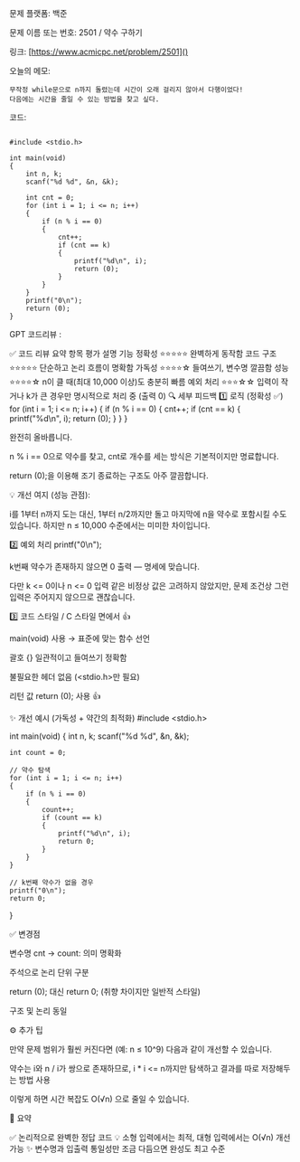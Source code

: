문제 플랫폼: 백준

문제 이름 또는 번호: 2501 / 약수 구하기

링크: [https://www.acmicpc.net/problem/2501]()

오늘의 메모:

```
무작정 while문으로 n까지 돌렸는데 시간이 오래 걸리지 않아서 다행이었다!
다음에는 시간을 줄일 수 있는 방법을 찾고 싶다.
```

코드:

```

#include <stdio.h>

int main(void)
{
	int n, k;
	scanf("%d %d", &n, &k);

	int cnt = 0;
	for (int i = 1; i <= n; i++)
	{
		if (n % i == 0)
		{
			cnt++;
			if (cnt == k)
			{
				printf("%d\n", i);
				return (0);
			}
		}
	}
	printf("0\n");
	return (0);
}
```

GPT 코드리뷰 :

✅ 코드 리뷰 요약
항목	평가	설명
기능 정확성	⭐⭐⭐⭐⭐	완벽하게 동작함
코드 구조	⭐⭐⭐⭐⭐	단순하고 논리 흐름이 명확함
가독성	⭐⭐⭐⭐☆	들여쓰기, 변수명 깔끔함
성능	⭐⭐⭐⭐☆	n이 클 때(최대 10,000 이상)도 충분히 빠름
예외 처리	⭐⭐⭐☆☆	입력이 작거나 k가 큰 경우만 명시적으로 처리 중 (출력 0)
🔍 세부 피드백
1️⃣ 로직 (정확성 ✅)
for (int i = 1; i <= n; i++)
{
    if (n % i == 0)
    {
        cnt++;
        if (cnt == k)
        {
            printf("%d\n", i);
            return (0);
        }
    }
}


완전히 올바릅니다.

n % i == 0으로 약수를 찾고, cnt로 개수를 세는 방식은 기본적이지만 명료합니다.

return (0);을 이용해 조기 종료하는 구조도 아주 깔끔합니다.

💡 개선 여지 (성능 관점):

i를 1부터 n까지 도는 대신, 1부터 n/2까지만 돌고 마지막에 n을 약수로 포함시킬 수도 있습니다.
하지만 n ≤ 10,000 수준에서는 미미한 차이입니다.

2️⃣ 예외 처리
printf("0\n");


k번째 약수가 존재하지 않으면 0 출력 — 명세에 맞습니다.

다만 k <= 0이나 n <= 0 입력 같은 비정상 값은 고려하지 않았지만,
문제 조건상 그런 입력은 주어지지 않으므로 괜찮습니다.

3️⃣ 코드 스타일 / C 스타일 면에서 👍

main(void) 사용 → 표준에 맞는 함수 선언

괄호 {} 일관적이고 들여쓰기 정확함

불필요한 헤더 없음 (<stdio.h>만 필요)

리턴 값 return (0); 사용 👍

✨ 개선 예시 (가독성 + 약간의 최적화)
#include <stdio.h>

int main(void)
{
    int n, k;
    scanf("%d %d", &n, &k);

    int count = 0;

    // 약수 탐색
    for (int i = 1; i <= n; i++)
    {
        if (n % i == 0)
        {
            count++;
            if (count == k)
            {
                printf("%d\n", i);
                return 0;
            }
        }
    }

    // k번째 약수가 없을 경우
    printf("0\n");
    return 0;
}


✅ 변경점

변수명 cnt → count: 의미 명확화

주석으로 논리 단위 구분

return (0); 대신 return 0; (취향 차이지만 일반적 스타일)

구조 및 논리 동일

⚙️ 추가 팁

만약 문제 범위가 훨씬 커진다면 (예: n ≤ 10^9)
다음과 같이 개선할 수 있습니다.

약수는 i와 n / i가 쌍으로 존재하므로,
i * i <= n까지만 탐색하고 결과를 따로 저장해두는 방법 사용

이렇게 하면 시간 복잡도 O(√n) 으로 줄일 수 있습니다.

📘 요약

✅ 논리적으로 완벽한 정답 코드
💡 소형 입력에서는 최적, 대형 입력에서는 O(√n) 개선 가능
✨ 변수명과 입출력 통일성만 조금 다듬으면 완성도 최고 수준
